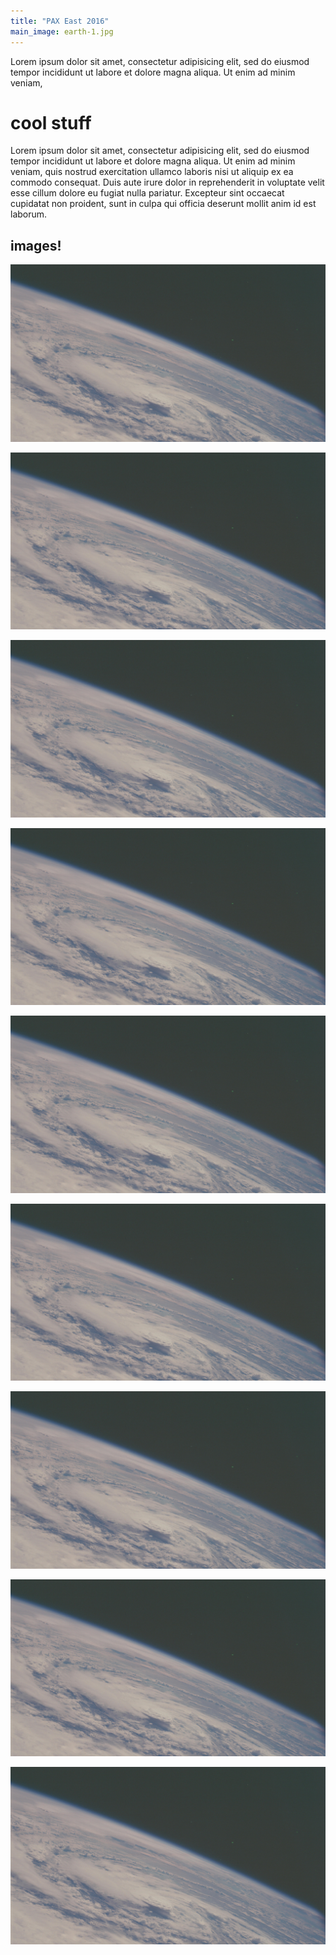 ```yaml
---
title: "PAX East 2016"
main_image: earth-1.jpg
---
```


Lorem ipsum dolor sit amet, consectetur adipisicing elit, sed do eiusmod
tempor incididunt ut labore et dolore magna aliqua. Ut enim ad minim veniam,

# cool stuff

Lorem ipsum dolor sit amet, consectetur adipisicing elit, sed do eiusmod
tempor incididunt ut labore et dolore magna aliqua. Ut enim ad minim veniam,
quis nostrud exercitation ullamco laboris nisi ut aliquip ex ea commodo
consequat. Duis aute irure dolor in reprehenderit in voluptate velit esse
cillum dolore eu fugiat nulla pariatur. Excepteur sint occaecat cupidatat non
proident, sunt in culpa qui officia deserunt mollit anim id est laborum.

## images!

![nice](/assets/img/earth-1.jpg)


![nice](/assets/img/earth-1.jpg)


![nice](/assets/img/earth-1.jpg)


![nice](/assets/img/earth-1.jpg)


![nice](/assets/img/earth-1.jpg)


![nice](/assets/img/earth-1.jpg)


![nice](/assets/img/earth-1.jpg)


![nice](/assets/img/earth-1.jpg)


![nice](/assets/img/earth-1.jpg)
